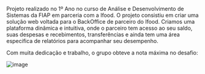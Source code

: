 Projeto realizado no 1º Ano no curso de Análise e Desenvolvimento de Sistemas da FIAP em parceria com a Ifood. O projeto consistiu em criar uma solução web voltada para o BackOffice de parceiro do Ifood.
Criamos uma plataforma dinâmica e intuitiva, onde o parceiro tem acesso ao seu saldo, suas despesas e recebimentos, transferências e ainda tem uma área especifica de relatórios para acompanhar seu desempenho.

Com muita dedicação e trabalho, o grupo obteve a nota máxima no desafio:

![image](https://github.com/user-attachments/assets/9dc07cdd-b8ef-4aac-bbe2-5580b37a60b0)
